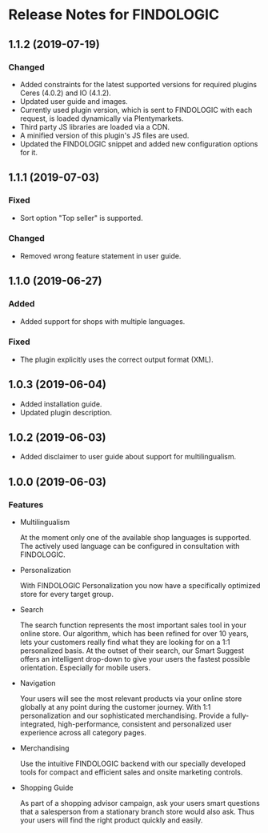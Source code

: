 # Release Notes for FINDOLOGIC

## 1.1.2 (2019-07-19)

### Changed

* Added constraints for the latest supported versions for required plugins Ceres (4.0.2) and IO (4.1.2).
* Updated user guide and images.
* Currently used plugin version, which is sent to FINDOLOGIC with each request, is loaded dynamically via Plentymarkets.
* Third party JS libraries are loaded via a CDN.
* A minified version of this plugin's JS files are used.
* Updated the FINDOLOGIC snippet and added new configuration options for it.

## 1.1.1 (2019-07-03)

### Fixed

* Sort option "Top seller" is supported.

### Changed

* Removed wrong feature statement in user guide.

## 1.1.0 (2019-06-27)

### Added

* Added support for shops with multiple languages.

### Fixed

* The plugin explicitly uses the correct output format (XML).

## 1.0.3 (2019-06-04)

* Added installation guide.
* Updated plugin description.

## 1.0.2 (2019-06-03)

* Added disclaimer to user guide about support for multilingualism.

## 1.0.0 (2019-06-03)

### Features

* Multilingualism

  At the moment only one of the available shop languages is supported. The actively used language can be configured in consultation with FINDOLOGIC.

* Personalization

  With FINDOLOGIC Personalization you now have a specifically optimized store for every target group.

* Search

  The search function represents the most important sales tool in your online store. Our algorithm, which has been refined for over 10 years, lets your customers really find what they are looking for on a 1:1 personalized basis. At the outset of their search, our Smart Suggest offers an intelligent drop-down to give your users the fastest possible orientation. Especially for mobile users.

* Navigation

  Your users will see the most relevant products via your online store globally at any point during the customer journey. With 1:1 personalization and our sophisticated merchandising. Provide a fully-integrated, high-performance, consistent and personalized user experience across all category pages.

* Merchandising

  Use the intuitive FINDOLOGIC backend with our specially developed tools for compact and efficient sales and onsite marketing controls.

* Shopping Guide

  As part of a shopping advisor campaign, ask your users smart questions that a salesperson from a stationary branch store would also ask. Thus your users will find the right product quickly and easily.
